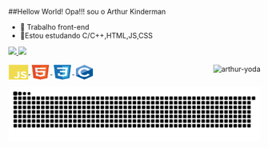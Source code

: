 ##Hellow World!
  Opa!!! sou o Arthur Kinderman

- 🔭 Trabalho front-end
- 🌱Estou estudando C/C++,HTML,JS,CSS

<div>
  <a href="https://github.com/arthurkinderman">
  <img height="180em" src="https://github-readme-stats.vercel.app/api?username=arthurkinderman&show_icons=true&theme=dark&include_all_commits=true&count_private=true"/>
  <img height="180em" src="https://github-readme-stats.vercel.app/api/top-langs/?username=arthurkinderman&layout=compact&langs_count=7&theme=dark"/>
</div>
  
  <div style="display: inline_block"><br>
  <img align="center" alt="arthur-Js" height="30" width="40" src="https://raw.githubusercontent.com/devicons/devicon/master/icons/javascript/javascript-plain.svg">
  <img align="center" alt="arthur-HTML" height="30" width="40" src="https://raw.githubusercontent.com/devicons/devicon/master/icons/html5/html5-original.svg">
  <img align="center" alt="arthur-CSS" height="30" width="40" src="https://raw.githubusercontent.com/devicons/devicon/master/icons/css3/css3-original.svg">
  <img align="right" alt="arthur-yoda" src="https://cdn.discordapp.com/attachments/795358919417397249/825430589581688872/hi.gif">
    <img align="center" alt="Rafa-Csharp" height="30" width="40" src="https://raw.githubusercontent.com/devicons/devicon/master/icons/c/c-original.svg">
</div>
  
  ![Snake animation](https://github.com/arthurkinderman/arthurkinderman/blob/output/github-contribution-grid-snake.svg)
 
